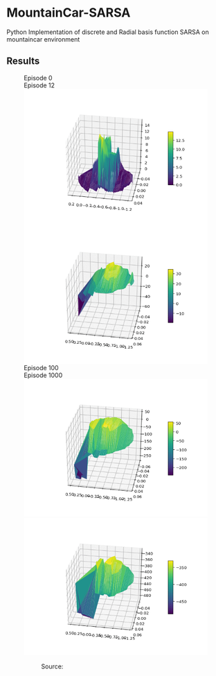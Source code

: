 # MountainCar-SARSA
Python Implementation of discrete and Radial basis function SARSA on mountaincar environment

## Results
<figure>
  <figcaption> Episode 0 </figcaption><figcaption> Episode 12 </figcaption>
  <img align="left" img src="images/animated_volcano0.gif" width="425"> 
  <img align="right" img src="images/animated_volcano12.gif" width="425" title="Episode 12">
  <figcaption> Episode 100 </figcaption><figcaption> Episode 1000 </figcaption>
  <img src="images/animated_volcano104.gif" width="425" title="Episode 100">
  <img src="images/animated_volcano.gif" width="425" title="Episode 1000">
<figure>
Source: 
